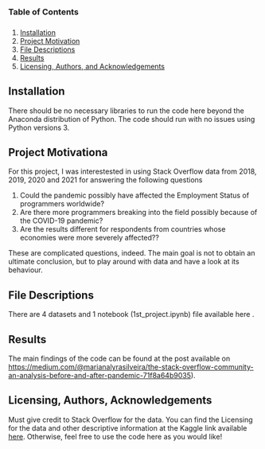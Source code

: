 ###
### Table of Contents
###

1. [Installation](#installation)
2. [Project Motivation](#motivation)
3. [File Descriptions](#files)
4. [Results](#results)
5. [Licensing, Authors, and Acknowledgements](#licensing)

## Installation

There should be no necessary libraries to run the code here beyond the Anaconda distribution of Python.  The code should run with no issues using Python versions 3.

## Project Motivationa

For this project, I was interestested in using Stack Overflow data from 2018, 2019, 2020 and 2021 for answering the following questions

1. Could the pandemic possibly have affected the Employment Status of programmers worldwide?
2. Are there more programmers breaking into the field possibly because of the COVID-19 pandemic?
3. Are the results different for respondents from countries whose economies were more severely affected??

These are complicated questions, indeed. The main goal is not to obtain an ultimate conclusion, but to play around with data and have a look at its behaviour. 

## File Descriptions

There are 4 datasets and 1 notebook (1st_project.ipynb) file available here . 

## Results

The main findings of the code can be found at the post available on https://medium.com/@marianalyrasilveira/the-stack-overflow-community-an-analysis-before-and-after-pandemic-71f8a64b9035).

## Licensing, Authors, Acknowledgements

Must give credit to Stack Overflow for the data.  You can find the Licensing for the data and other descriptive information at the Kaggle link available [here](httpswww.kaggle.comstackoverflowso-survey-2017data).  Otherwise, feel free to use the code here as you would like!
